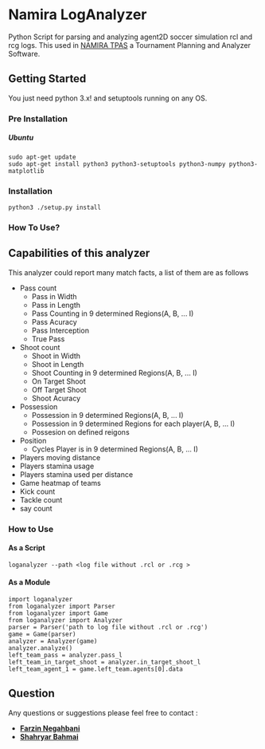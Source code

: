 # Namira LogAnalyzer
Python Script for parsing and analyzing agent2D soccer simulation rcl and rcg logs. This used in [NAMIRA TPAS](https://github.com/Farzin-Negahbani/Namira_TPAS)
a Tournament Planning and Analyzer Software.

## Getting Started

You just need python 3.x! and setuptools running on any OS.
### Pre Installation
##### Ubuntu
    sudo apt-get update
    sudo apt-get install python3 python3-setuptools python3-numpy python3-matplotlib
### Installation
    python3 ./setup.py install
<!-- ### Uninstallation
    python ./setup.py uninstall -->
### How To Use?
## Capabilities of this analyzer

This analyzer could report many match facts, a list of them are as follows
- Pass count
  - Pass in Width 
  - Pass in Length
  - Pass Counting in 9 determined Regions(A, B, ... I)
  - Pass Acuracy 
  - Pass Interception
  - True Pass 
- Shoot count
  - Shoot in Width 
  - Shoot in Length
  - Shoot Counting in 9 determined Regions(A, B, ... I)
  - On Target Shoot
  - Off Target Shoot
  - Shoot Acuracy 
- Possession 
  - Possession in 9 determined Regions(A, B, ... I)
  - Possession in 9 determined Regions for each player(A, B, ... I)
  - Possesion on defined reigons
- Position 
  - Cycles Player is in 9 determined Regions(A, B, ... I)
- Players moving distance
- Players stamina usage
- Players stamina used per distance
- Game heatmap of teams
- Kick count
- Tackle count
- say count
### How to Use
#### As a Script
    loganalyzer --path <log file without .rcl or .rcg >
#### As a Module
    import loganalyzer
    from loganalyzer import Parser
    from loganalyzer import Game
    from loganalyzer import Analyzer
    parser = Parser('path to log file without .rcl or .rcg')
    game = Game(parser)
    analyzer = Analyzer(game)
    analyzer.analyze()
    left_team_pass = analyzer.pass_l 
    left_team_in_target_shoot = analyzer.in_target_shoot_l 
    left_team_agent_1 = game.left_team.agents[0].data 
## Question
Any questions or suggestions please feel free to contact :
* **[Farzin Negahbani](https://github.com/Farzin-Negahbani)** 
* **[Shahryar Bahmai](https://github.com/shahryarbhm)**  
